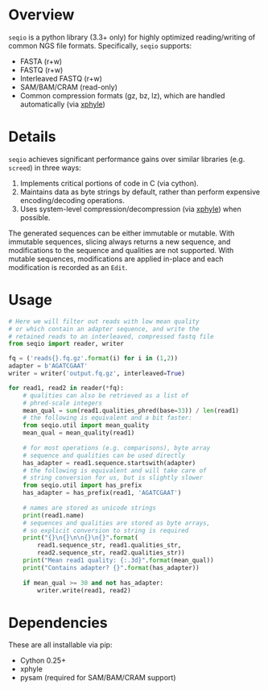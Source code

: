 # Overview

`seqio` is a python library (3.3+ only) for highly optimized reading/writing of common NGS file formats. Specifically, `seqio` supports:

* FASTA (r+w)
* FASTQ (r+w)
* Interleaved FASTQ (r+w)
* SAM/BAM/CRAM (read-only)
* Common compression formats (gz, bz, lz), which are handled automatically (via [xphyle](https://github.com/jdidion/xphyle))

# Details

`seqio` achieves significant performance gains over similar libraries (e.g. `screed`) in three ways:

1. Implements critical portions of code in C (via cython).
2. Maintains data as byte strings by default, rather than perform expensive encoding/decoding operations.
3. Uses system-level compression/decompression (via [xphyle](https://github.com/jdidion/xphyle)) when possible.

The generated sequences can be either immutable or mutable. With immutable sequences, slicing always returns a new sequence, and modifications to the sequence and qualities are not supported. With mutable sequences, modifications are applied in-place and each modification is recorded as an `Edit`.

# Usage

```python
# Here we will filter out reads with low mean quality
# or which contain an adapter sequence, and write the
# retained reads to an interleaved, compressed fastq file
from seqio import reader, writer

fq = ('reads{}.fq.gz'.format(i) for i in (1,2))
adapter = b'AGATCGAAT'
writer = writer('output.fq.gz', interleaved=True)

for read1, read2 in reader(*fq):
    # qualities can also be retrieved as a list of
    # phred-scale integers
    mean_qual = sum(read1.qualities_phred(base=33)) / len(read1)
    # the following is equivalent and a bit faster:
    from seqio.util import mean_quality
    mean_qual = mean_quality(read1)
    
    # for most operations (e.g. comparisons), byte array
    # sequence and qualities can be used directly
    has_adapter = read1.sequence.startswith(adapter)
    # the following is equivalent and will take care of
    # string conversion for us, but is slightly slower
    from seqio.util import has_prefix
    has_adapter = has_prefix(read1, 'AGATCGAAT')
    
    # names are stored as unicode strings
    print(read1.name)
    # sequences and qualities are stored as byte arrays,
    # so explicit conversion to string is required
    print("{}\n{}\n\n{}\n{}".format(
        read1.sequence_str, read1.qualities_str,
        read2.sequence_str, read2.qualities_str))
    print("Mean read1 quality: {:.3d}".format(mean_qual))
    print("Contains adapter? {}".format(has_adapter))
    
    if mean_qual >= 30 and not has_adapter:
        writer.write(read1, read2)
```

# Dependencies

These are all installable via pip:

* Cython 0.25+
* xphyle
* pysam (required for SAM/BAM/CRAM support)
